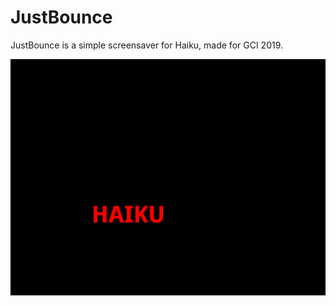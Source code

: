 JustBounce
==========
JustBounce is a simple screensaver for Haiku, made for GCI 2019.

![screenshot](screensaver.png)
